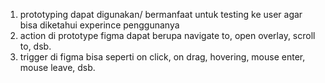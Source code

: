 1. prototyping dapat digunakan/ bermanfaat untuk testing ke user agar bisa diketahui experince penggunanya
2. action di prototype figma dapat berupa navigate to, open overlay, scroll to, dsb.
3. trigger di figma bisa seperti on click, on drag, hovering, mouse enter, mouse leave, dsb. 